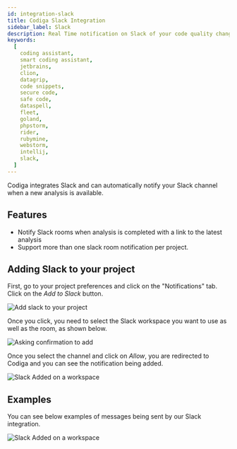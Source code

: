 ```yaml
---
id: integration-slack
title: Codiga Slack Integration
sidebar_label: Slack
description: Real Time notification on Slack of your code quality changes from Codiga at each push. Free 14 days trial.
keywords:
  [
    coding assistant,
    smart coding assistant,
    jetbrains,
    clion,
    datagrip,
    code snippets,
    secure code,
    safe code,
    dataspell,
    fleet,
    goland,
    phpstorm,
    rider,
    rubymine,
    webstorm,
    intellij,
    slack,
  ]
---
```


Codiga integrates Slack and can automatically notify your Slack channel
when a new analysis is available.

## Features

- Notify Slack rooms when analysis is completed with a link to the latest analysis
- Support more than one slack room notification per project.

## Adding Slack to your project

First, go to your project preferences and click on the "Notifications" tab. Click on the _Add to Slack_ button.

![Add slack to your project](/img/slack-add.png)

Once you click, you need to select the Slack workspace you want to use as well as the room, as
shown below.

![Asking confirmation to add](/img/slack-confirmation.png)

Once you select the channel and click on _Allow_, you are redirected to Codiga and you
can see the notification being added.

![Slack Added on a workspace](/img/slack-added.png)

## Examples

You can see below examples of messages being sent by our Slack integration.

![Slack Added on a workspace](/img/slack-example.png)
